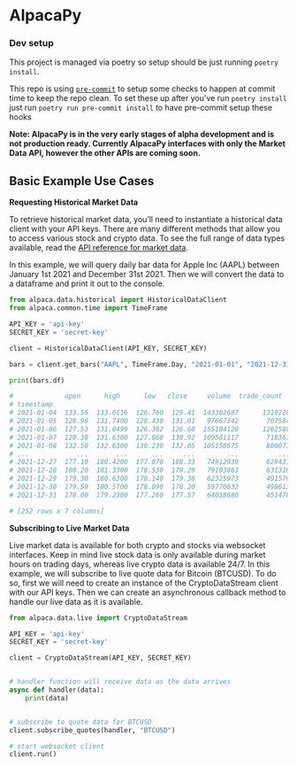 # AlpacaPy

### Dev setup

This project is managed via poetry so setup should be just running `poetry install`.

This repo is using [`pre-commit`](https://pre-commit.com/) to setup some checks to happen at commit time to keep the
repo clean. To set these up after you've run `poetry install` just run `poetry run pre-commit install` to have
pre-commit setup these hooks

**Note: AlpacaPy is in the very early stages of alpha development and is not production ready. Currently AlpacaPy
interfaces with only the Market Data API, however the other APIs are coming soon.**

## Basic Example Use Cases

**Requesting Historical Market Data**

To retrieve historical market data, you’ll need to instantiate a historical data client with your API keys. There are
many different methods that allow you to access various stock and crypto data. To see the full range of data types
available, read the [API reference for market data](https://alpaca.markets/docs/python-sdk/api_reference/data_api.html).

In this example, we will query daily bar data for Apple Inc (AAPL) between January 1st 2021 and December 31st 2021. Then
we will convert the data to a dataframe and print it out to the console.

```python
from alpaca.data.historical import HistoricalDataClient
from alpaca.common.time import TimeFrame

API_KEY = 'api-key'
SECRET_KEY = 'secret-key'

client = HistoricalDataClient(API_KEY, SECRET_KEY)

bars = client.get_bars("AAPL", TimeFrame.Day, "2021-01-01", "2021-12-31")

print(bars.df)

#             open      high      low   close     volume  trade_count        vwap
# timestamp
# 2021-01-04  133.56  133.6116  126.760  129.41  143302687      1310228  129.732580
# 2021-01-05  128.98  131.7400  128.430  131.01   97667342       707584  130.717944
# 2021-01-06  127.53  131.0499  126.382  126.60  155104120      1202580  128.350036
# 2021-01-07  128.38  131.6300  127.860  130.92  109581117       718363  130.153889
# 2021-01-08  132.50  132.6300  130.230  132.05  105158675       800071  131.565744
# ...            ...       ...      ...     ...        ...          ...         ...
# 2021-12-27  177.10  180.4200  177.070  180.33   74912939       629431  179.056944
# 2021-12-28  180.20  181.3300  178.530  179.29   79103863       631316  179.707003
# 2021-12-29  179.30  180.6300  178.140  179.38   62325973       491576  179.455692
# 2021-12-30  179.59  180.5700  178.090  178.20   59770632       498613  179.374495
# 2021-12-31  178.00  179.2300  177.260  177.57   64038680       451478  177.800285

# [252 rows x 7 columns]
```

**Subscribing to Live Market Data**

Live market data is available for both crypto and stocks via websocket interfaces. Keep in mind live stock data is only
available during market hours on trading days, whereas live crypto data is available 24/7. In this example, we will
subscribe to live quote data for Bitcoin (BTCUSD). To do so, first we will need to create an instance of the
CryptoDataStream client with our API keys. Then we can create an asynchronous callback method to handle our live data as
it is available.

```python
from alpaca.data.live import CryptoDataStream

API_KEY = 'api-key'
SECRET_KEY = 'secret-key'

client = CryptoDataStream(API_KEY, SECRET_KEY)


# handler function will receive data as the data arrives
async def handler(data):
    print(data)


# subscribe to quote data for BTCUSD
client.subscribe_quotes(handler, "BTCUSD")

# start websocket client
client.run()
```
